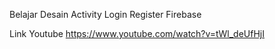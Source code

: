 Belajar Desain Activity Login Register Firebase 

Link Youtube https://www.youtube.com/watch?v=tWl_deUfHjI 
